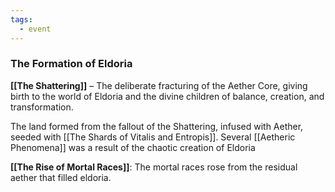 ```yaml
---
tags:
  - event
---
```

### **The Formation of Eldoria**
   
**[[The Shattering]]** – The deliberate fracturing of the Aether Core, giving birth to the world of Eldoria and the divine children of balance, creation, and transformation.
   
The land formed from the fallout of the Shattering, infused with Aether, seeded with [[The Shards of Vitalis and Entropis]]. Several [[Aetheric Phenomena]] was a result of the chaotic creation of Eldoria

**[[The Rise of Mortal Races]]**: The mortal races rose from the residual aether that filled eldoria.